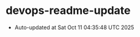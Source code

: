 # devops-readme-update
<!--START_SECTION:activity-->
- Auto-updated at Sat Oct 11 04:35:48 UTC 2025
<!--END_SECTION:activity-->
